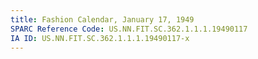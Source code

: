 ```yaml
---
title: Fashion Calendar, January 17, 1949
SPARC Reference Code: US.NN.FIT.SC.362.1.1.1.19490117
IA ID: US.NN.FIT.SC.362.1.1.1.19490117-x
---
```

